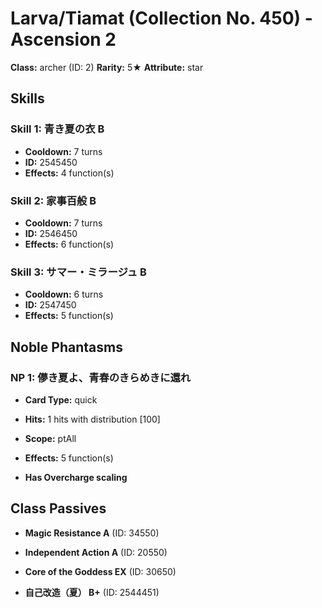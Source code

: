 # Larva/Tiamat (Collection No. 450) - Ascension 2

**Class:** archer (ID: 2)
**Rarity:** 5★
**Attribute:** star

## Skills

### Skill 1: 青き夏の衣 B
- **Cooldown:** 7 turns
- **ID:** 2545450
- **Effects:** 4 function(s)

### Skill 2: 家事百般 B
- **Cooldown:** 7 turns
- **ID:** 2546450
- **Effects:** 6 function(s)

### Skill 3: サマー・ミラージュ B
- **Cooldown:** 6 turns
- **ID:** 2547450
- **Effects:** 5 function(s)

## Noble Phantasms

### NP 1: 儚き夏よ、青春のきらめきに還れ
- **Card Type:** quick
- **Hits:** 1 hits with distribution [100]
- **Scope:** ptAll
- **Effects:** 5 function(s)

- **Has Overcharge scaling**

## Class Passives

- **Magic Resistance A** (ID: 34550)

- **Independent Action A** (ID: 20550)

- **Core of the Goddess EX** (ID: 30650)

- **自己改造（夏） B+** (ID: 2544451)
